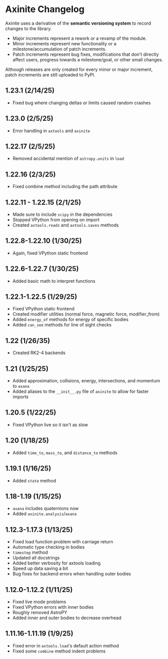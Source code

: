 # Axinite Changelog
Axinite uses a derivative of the **semantic versioning system** to record changes to the library. 
- Major increments represent a rework or a revamp of the module.
- Minor increments represent new functionality or a milestone/accumulation of patch increments.
- Patch increments represent bug fixes, modifications that don't directly affect users, progress towards a milestone/goal, or other small changes.

Although releases are only created for every minor or major increment, patch increments are still uploaded to PyPI.
## 1.23.1 (2/14/25)
- Fixed bug where changing deltas or limits caused random crashes
## 1.23.0 (2/5/25)
- Error handling in `axtools` and `axinite`
## 1.22.17 (2/5/25)
- Removed accidental mention of `astropy.units` in `load`
## 1.22.16 (2/3/25)
- Fixed combine method including the path attribute
## 1.22.11 - 1.22.15 (2/1/25)
- Made sure to include `scipy` in the dependencies
- Stopped VPython from opening on import
- Created `axtools.reads` and `axtools.saves` methods 
## 1.22.8-1.22.10 (1/30/25)
- Again, fixed VPython static frontend
## 1.22.6-1.22.7 (1/30/25)
- Added basic math to interpret functions
## 1.22.1-1.22.5 (1/29/25)
- Fixed VPython static frontend
- Created modifier utilities (normal force, magnetic force, modifier_from)
- Added `energy_of` methods for energy of specific bodies
- Added `can_see` methods for line of sight checks
## 1.22 (1/26/35)
- Created RK2-4 backends
## 1.21 (1/25/25)
- Added approximation, collisions, energy, intersections, and momentum to `axana`
- Added aliases to the `__init__.py` file of `axinite` to allow for faster imports
## 1.20.5 (1/22/25)
- Fixed VPython live so it isn't as slow
## 1.20 (1/18/25)
- Added `time_to`, `mass_to`, and `distance_to` methods
## 1.19.1 (1/16/25)
- Added `state` method
## 1.18-1.19 (1/15/25)
- `axana` includes quaternions now
- Added `axinite.analysis`/`axana`
## 1.12.3-1.17.3 (1/13/25)
- Fixed load function problem with carriage return
- Automatic type checking in bodies
- `timestep` method
- Updated all docstrings
- Added better verbosity for axtools loading
- Speed up data saving a bit
- Bug fixes for backend errors when handling outer bodies
## 1.12.0-1.12.2 (1/11/25)
- Fixed live mode problems
- Fixed VPython errors with inner bodies
- Roughly removed AstroPY
- Added inner and outer bodies to decrease overhead
## 1.11.16-1.11.19 (1/9/25)
- Fixed error in `axtools.load`'s default action method 
- Fixed some `combine` method indent problems